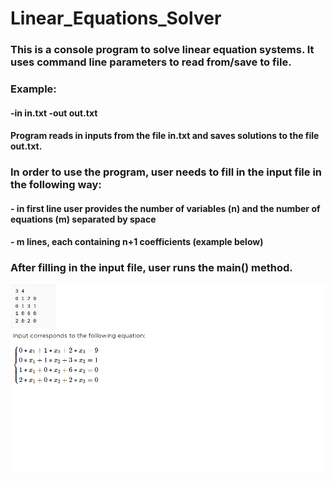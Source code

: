 # Linear_Equations_Solver
### This is a console program to solve linear equation systems. It uses command line parameters to read from/save to file.
### Example: 
#### -in in.txt -out out.txt
#### Program reads in inputs from the file in.txt and saves solutions to the file out.txt.

### In order to use the program, user needs to fill in the input file in the following way:
#### - in first line user provides the number of variables (n) and the number of equations (m) separated by space
#### - m lines, each containing n+1 coefficients (example below)
### After filling in the input file, user runs the main() method.

![example](./src/main/resources/example.png)
